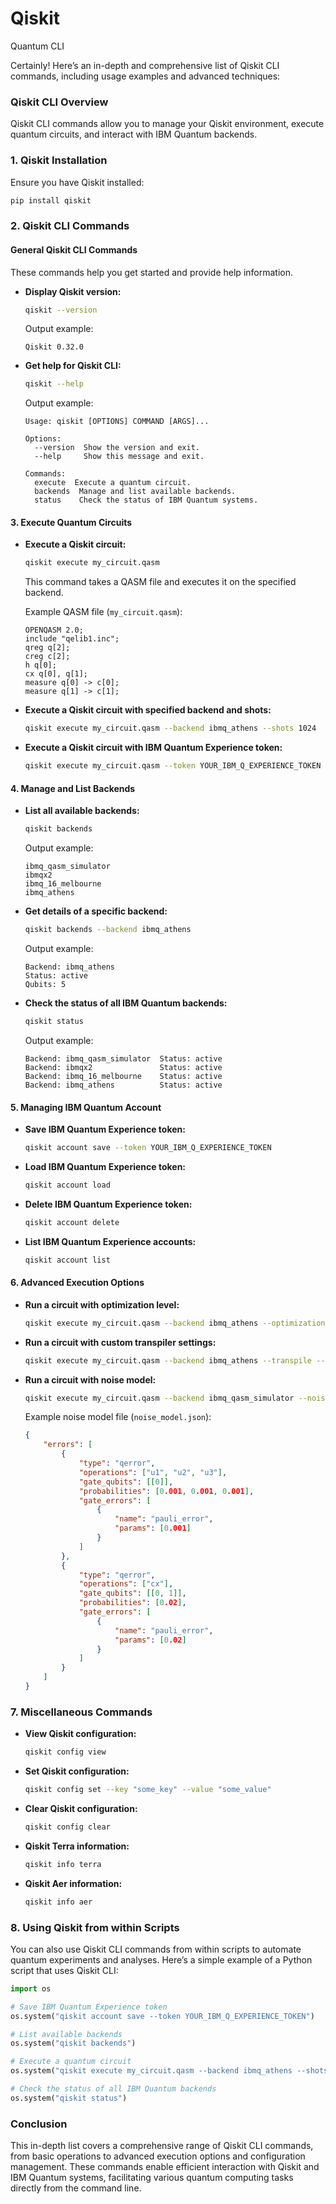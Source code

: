 # Qiskit
Quantum CLI

Certainly! Here’s an in-depth and comprehensive list of Qiskit CLI commands, including usage examples and advanced techniques:

### **Qiskit CLI Overview**

Qiskit CLI commands allow you to manage your Qiskit environment, execute quantum circuits, and interact with IBM Quantum backends.

### **1. Qiskit Installation**

Ensure you have Qiskit installed:
```bash
pip install qiskit
```

### **2. Qiskit CLI Commands**

#### **General Qiskit CLI Commands**
These commands help you get started and provide help information.

- **Display Qiskit version:**
  ```bash
  qiskit --version
  ```
  Output example:
  ```
  Qiskit 0.32.0
  ```

- **Get help for Qiskit CLI:**
  ```bash
  qiskit --help
  ```
  Output example:
  ```
  Usage: qiskit [OPTIONS] COMMAND [ARGS]...

  Options:
    --version  Show the version and exit.
    --help     Show this message and exit.

  Commands:
    execute  Execute a quantum circuit.
    backends  Manage and list available backends.
    status    Check the status of IBM Quantum systems.
  ```

#### **3. Execute Quantum Circuits**

- **Execute a Qiskit circuit:**
  ```bash
  qiskit execute my_circuit.qasm
  ```
  This command takes a QASM file and executes it on the specified backend.

  Example QASM file (`my_circuit.qasm`):
  ```qasm
  OPENQASM 2.0;
  include "qelib1.inc";
  qreg q[2];
  creg c[2];
  h q[0];
  cx q[0], q[1];
  measure q[0] -> c[0];
  measure q[1] -> c[1];
  ```

- **Execute a Qiskit circuit with specified backend and shots:**
  ```bash
  qiskit execute my_circuit.qasm --backend ibmq_athens --shots 1024
  ```

- **Execute a Qiskit circuit with IBM Quantum Experience token:**
  ```bash
  qiskit execute my_circuit.qasm --token YOUR_IBM_Q_EXPERIENCE_TOKEN
  ```

#### **4. Manage and List Backends**

- **List all available backends:**
  ```bash
  qiskit backends
  ```
  Output example:
  ```
  ibmq_qasm_simulator
  ibmqx2
  ibmq_16_melbourne
  ibmq_athens
  ```

- **Get details of a specific backend:**
  ```bash
  qiskit backends --backend ibmq_athens
  ```
  Output example:
  ```
  Backend: ibmq_athens
  Status: active
  Qubits: 5
  ```

- **Check the status of all IBM Quantum backends:**
  ```bash
  qiskit status
  ```
  Output example:
  ```
  Backend: ibmq_qasm_simulator  Status: active
  Backend: ibmqx2               Status: active
  Backend: ibmq_16_melbourne    Status: active
  Backend: ibmq_athens          Status: active
  ```

#### **5. Managing IBM Quantum Account**

- **Save IBM Quantum Experience token:**
  ```bash
  qiskit account save --token YOUR_IBM_Q_EXPERIENCE_TOKEN
  ```

- **Load IBM Quantum Experience token:**
  ```bash
  qiskit account load
  ```

- **Delete IBM Quantum Experience token:**
  ```bash
  qiskit account delete
  ```

- **List IBM Quantum Experience accounts:**
  ```bash
  qiskit account list
  ```

#### **6. Advanced Execution Options**

- **Run a circuit with optimization level:**
  ```bash
  qiskit execute my_circuit.qasm --backend ibmq_athens --optimization_level 3
  ```

- **Run a circuit with custom transpiler settings:**
  ```bash
  qiskit execute my_circuit.qasm --backend ibmq_athens --transpile --basis_gates u1,u2,u3,cx --coupling_map linear
  ```

- **Run a circuit with noise model:**
  ```bash
  qiskit execute my_circuit.qasm --backend ibmq_qasm_simulator --noise_model noise_model.json
  ```

  Example noise model file (`noise_model.json`):
  ```json
  {
      "errors": [
          {
              "type": "qerror",
              "operations": ["u1", "u2", "u3"],
              "gate_qubits": [[0]],
              "probabilities": [0.001, 0.001, 0.001],
              "gate_errors": [
                  {
                      "name": "pauli_error",
                      "params": [0.001]
                  }
              ]
          },
          {
              "type": "qerror",
              "operations": ["cx"],
              "gate_qubits": [[0, 1]],
              "probabilities": [0.02],
              "gate_errors": [
                  {
                      "name": "pauli_error",
                      "params": [0.02]
                  }
              ]
          }
      ]
  }
  ```

### **7. Miscellaneous Commands**

- **View Qiskit configuration:**
  ```bash
  qiskit config view
  ```

- **Set Qiskit configuration:**
  ```bash
  qiskit config set --key "some_key" --value "some_value"
  ```

- **Clear Qiskit configuration:**
  ```bash
  qiskit config clear
  ```

- **Qiskit Terra information:**
  ```bash
  qiskit info terra
  ```

- **Qiskit Aer information:**
  ```bash
  qiskit info aer
  ```

### **8. Using Qiskit from within Scripts**

You can also use Qiskit CLI commands from within scripts to automate quantum experiments and analyses. Here’s a simple example of a Python script that uses Qiskit CLI:

```python
import os

# Save IBM Quantum Experience token
os.system("qiskit account save --token YOUR_IBM_Q_EXPERIENCE_TOKEN")

# List available backends
os.system("qiskit backends")

# Execute a quantum circuit
os.system("qiskit execute my_circuit.qasm --backend ibmq_athens --shots 1024")

# Check the status of all IBM Quantum backends
os.system("qiskit status")
```

### **Conclusion**

This in-depth list covers a comprehensive range of Qiskit CLI commands, from basic operations to advanced execution options and configuration management. These commands enable efficient interaction with Qiskit and IBM Quantum systems, facilitating various quantum computing tasks directly from the command line.
